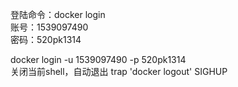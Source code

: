 登陆命令：docker login  
账号：1539097490  
密码：520pk1314
 
docker login -u 1539097490 -p 520pk1314  
关闭当前shell，自动退出 trap 'docker logout' SIGHUP